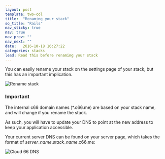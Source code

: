 ```yaml
---
layout: post
template: two-col
title:  "Renaming your stack"
so_title: "Rails"
nav_sticky: true
nav: true
nav_prev: ""
nav_next: ""
date:   2016-10-18 16:27:22
categories: stacks
lead: Read this before renaming your stack
---
```


You can easily rename your stack on the settings page of your stack, but this has an important implication.

![Rename stack](http://cdn.cloud66.com.s3.amazonaws.com/images/help/stack_rename.png)

<div class="notice notice-standalone">
		<h3>Important</h3>
		<p>The internal c66 domain names (*.c66.me) are based on your stack name, and will change if you rename the stack.</p>
</div>

As such, you will have to update your DNS to point at the new address to keep your application accessible.

Your current server DNS can be found on your server page, which takes the format of <i>server_name</i>.<i>stack_name</i>.c66.me:

![Cloud 66 DNS](http://cdn.cloud66.com.s3.amazonaws.com/images/help/cloud66_dns.png)

